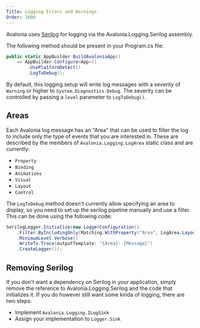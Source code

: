 ```yaml
---
Title: Logging Errors and Warnings
Order: 1000
---
```


Avalonia uses [Serilog](https://github.com/serilog/serilog) for logging via
the Avalonia.Logging.Serilog assembly.

The following method should be present in your Program.cs file:

```csharp
public static AppBuilder BuildAvaloniaApp()
    => AppBuilder.Configure<App>()
        .UsePlatformDetect()
        .LogToDebug();
```

By default, this logging setup will write log messages with a severity of
`Warning` or higher to `System.Diagnostics.Debug`. The severity can be controlled
by passing a `level` parameter to `LogToDebug()`.

## Areas

Each Avalonia log message has an "Area" that can be used to filter the log to
include only the type of events that you are interested in. These are described
by the members of `Avalonia.Logging.LogArea` static class and are currently:

- `Property`
- `Binding`
- `Animations`
- `Visual`
- `Layout`
- `Control`

The `LogToDebug` method doesn't currently allow specifying an area to display,
so you need to set up the serilog pipeline manually and use a filter. This can
be done using the following code:

```csharp
SerilogLogger.Initialize(new LoggerConfiguration()
    .Filter.ByIncludingOnly(Matching.WithProperty("Area", LogArea.Layout))
    .MinimumLevel.Verbose()
    .WriteTo.Trace(outputTemplate: "{Area}: {Message}")
    .CreateLogger());
```

## Removing Serilog

If you don't want a dependency on Serilog in your application, simply remove
the reference to Avalonia.Logging.Serilog and the code that initializes it. If
you do however still want some kinda of logging, there are two steps:

- Implement `Avalonia.Logging.ILogSink`
- Assign your implementation to `Logger.Sink`
